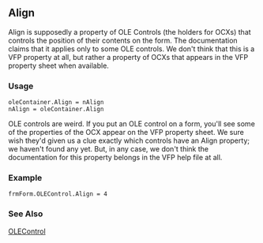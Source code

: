 ## Align

Align is supposedly a property of OLE Controls (the holders for OCXs) that controls the position of their contents on the form. The documentation claims that it applies only to some OLE controls. We don't think that this is a VFP property at all, but rather a property of OCXs that appears in the VFP property sheet when available.

### Usage

```foxpro
oleContainer.Align = nAlign
nAlign = oleContainer.Align
```

OLE controls are weird. If you put an OLE control on a form, you'll see some of the properties of the OCX appear on the VFP property sheet. We sure wish they'd given us a clue exactly which controls have an Align property; we haven't found any yet. But, in any case, we don't think the documentation for this property belongs in the VFP help file at all.

### Example

```foxpro
frmForm.OLEControl.Align = 4
```
### See Also

[OLEControl](s4g518.md)